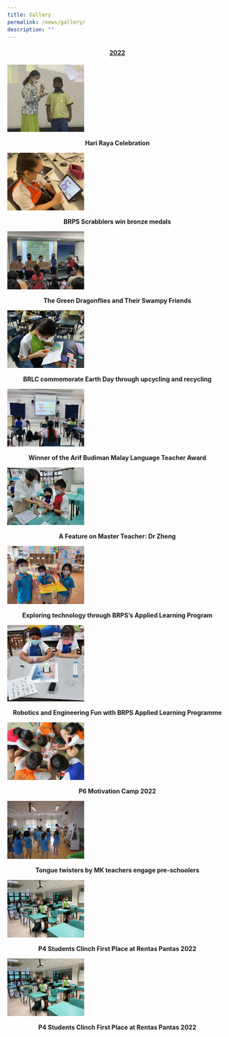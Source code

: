 ```yaml
---
title: Gallery
permalink: /news/gallery/
description: ""
---
```

<h4 class="fl-heading" style="text-align: center;"><span style="text-decoration: underline;"><strong><span class="fl-heading-text">2022</span></strong></span></h4>

<p><a href="https://www.facebook.com/media/set/?set=a.5898128423534846&type=3">
<img style="width: 35%;" src="/images/1-22.jpg" />
</a></p>
<p class="fl-heading" style="text-align: center;"><strong><span class="fl-heading-text">Hari Raya Celebration</span></strong></p>

<p><a href="https://www.facebook.com/media/set/?set=a.5897491700265185&type=3">
<img style="width: 35%;" src="/images/ABIGAIL_3S-2048x1536.jpg" />
</a></p>
<p class="fl-heading" style="text-align: center;"><strong><span class="fl-heading-text">BRPS Scrabblers win bronze medals</span></strong></p>

<p><a href="https://www.facebook.com/media/set/?set=a.5883071205040568&type=3">
<img style="width: 35%;" src="/images/IMG_6904-2048x1536.jpg" />
</a></p>
<p class="fl-heading" style="text-align: center;"><strong><span class="fl-heading-text">The Green Dragonflies and Their Swampy Friends</span></strong></p>

<p><a href="https://www.facebook.com/media/set/?set=a.5883029851711370&type=3">
<img style="width: 35%;" src="/images/1-21.jpg" />
</a></p>
<p class="fl-heading" style="text-align: center;"><strong><span class="fl-heading-text">BRLC commemorate Earth Day through upcycling and recycling</span></strong></p>

<p><a href="https://www.facebook.com/media/set/?set=a.5873984505949238&type=3">
<img style="width: 35%;" src="/images/1-20.jpg" />
</a></p>
<p class="fl-heading" style="text-align: center;"><strong><span class="fl-heading-text">Winner of the Arif Budiman Malay Language Teacher Award</span></strong></p>

<p><a href="https://www.facebook.com/media/set/?set=a.5861731807174508&type=3">
<img style="width: 35%;" src="/images/1-19.jpg" />
</a></p>
<p class="fl-heading" style="text-align: center;"><strong><span class="fl-heading-text">A Feature on Master Teacher: Dr Zheng</span></strong></p>

<p><a href="https://www.facebook.com/media/set/?set=a.5797200046961018&type=3">
<img style="width: 35%;" src="/images/1-17.jpg" />
</a></p>
<p class="fl-heading" style="text-align: center;"><strong><span class="fl-heading-text">Exploring technology through BRPS’s Applied Learning Program</span></strong></p>

<p><a href="https://www.facebook.com/media/set/?set=a.5783177228363300&type=3">
<img style="width: 35%;" src="/images/1-16.jpg" />
</a></p>
<p class="fl-heading" style="text-align: center;"><strong><span class="fl-heading-text">Robotics and Engineering Fun with BRPS Applied Learning Programme</span></strong></p>

<p><a href="https://www.facebook.com/media/set/?set=a.5776987852315571&type=3">
<img style="width: 35%;" src="/images/1-15.jpg" />
</a></p>
<p class="fl-heading" style="text-align: center;"><strong><span class="fl-heading-text">P6 Motivation Camp 2022</span></strong></p>

<p><a href="https://www.facebook.com/media/set/?set=a.5733224510025239&type=3">
<img style="width: 35%;" src="/images/1-14-1536x1152.jpg" />
</a></p>
<p class="fl-heading" style="text-align: center;"><strong><span class="fl-heading-text">Tongue twisters by MK teachers engage pre-schoolers</span></strong></p>

<p><a href="https://www.facebook.com/media/set/?set=a.5733220243358999&type=3">
<img style="width: 35%;" src="/images/1-13-1536x1152.jpg" />
</a></p>
<p class="fl-heading" style="text-align: center;"><strong><span class="fl-heading-text">P4 Students Clinch First Place at Rentas Pantas 2022</span></strong></p>

<p><a href="https://www.facebook.com/media/set/?set=a.5733220243358999&type=3">
<img style="width: 35%;" src="/images/1-13-1536x1152.jpg" />
</a></p>
<p class="fl-heading" style="text-align: center;"><strong><span class="fl-heading-text">P4 Students Clinch First Place at Rentas Pantas 2022</span></strong></p>
